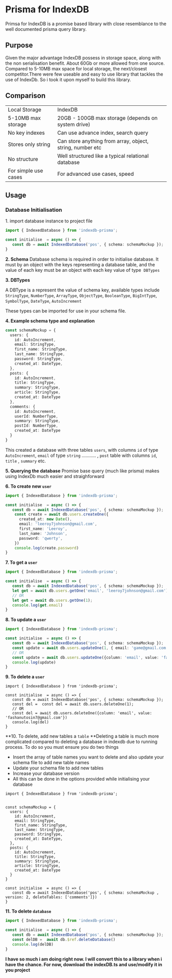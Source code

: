 # Prisma for IndexDB

Primsa for IndexDB is a promise based library with close resemblance to the well documented prisma query library.

## Purpose

Given the major advantage IndexDB possess in storage space, along with the non serialisation benefit. About 60Gb or more allowed from one source. Compared to 5-10MB max space for local storage, the next/closest competitor.There were few useable and easy to use library that tackles the use of IndexDb. So i took it upon myself to build this library.

## Comparison

|     |     |
| --- | --- |
| Local Storage | IndexDB |
| 5-10MB max storage | 20GB - 100GB max storage (depends on system drive) |
| No key indexes | Can use advance index, search query |
| Stores only string | Can store anything from array, object, string, number etc |
| No structure | Well structured like a typical relational database |
| For simple use cases | For advanced use cases, speed |

## Usage

### Database Initialisation

1\. import database instance to project file

```typescript
import { IndexedDatabase } from 'indexdb-prisma';

const initialise  = async () => {
   const db = await IndexedDatabase('pos', { schema: schemaMockup });
}
```

**2\. Schema**
Database schema is required in order to initialise database. It must by an object with the keys representing a database table, and the value of each key must be an object with each key value of type  `DBTypes`

**3\. DBTypes**

A DBType is a represent the value of schema key, available types include 
`StringType`, `NumberType`, `ArrayType`, `ObjectType`, `BooleanType`, `BigIntType`, `SymbolType`, `DateType`, `AutoIncrement`

These types can be imported for use in your schema file.

**4\. Example schema type and explanation**

```typescript
const schemaMockup = {
  users: {
    id: AutoIncrement,
    email: StringType,
    first_name: StringType,
    last_name: StringType,
    password: StringType,
    created_at: DateType,
  },
  posts: {
    id: AutoIncrement,
    title: StringType,
    summary: StringType,
    article: StringType,
    created_at: DateType
  },
  comments: {
    id: AutoIncrement,
    userId: NumberType,
    summary: StringType,
    postId: NumberType,
    created_at: DateType
  }
}
```

This created a database with three tables `users`, with columns `id` of type `AutoIncrement`, `email` of type `string` ........... , `post` table with columns `id`, `title` , `summary` etc.

**5\. Querying the database**
Promise base query (much like prisma) makes using IndexDb much easier and straighforward

**6\. To create new `user`**

```typescript
import { IndexedDatabase } from 'indexdb-prisma';

const initialise  = async () => {
   const db = await IndexedDatabase('pos', { schema: schemaMockup });
    const create = await db.users.createOne({
      created_at: new Date(),
      email: 'leeroy7johnson@gmail.com',
      first_name: 'Leeroy',
      last_name: 'Johnson',
      password: 'qwerty',
    })
    console.log(create.password)
}
```

**7\. To get a `user`**

```typescript
import { IndexedDatabase } from 'indexdb-prisma';

const initialise  = async () => {
   const db = await IndexedDatabase('pos', { schema: schemaMockup });
   let get = await db.users.getOne('email', 'leeroy7johnson@gmail.com');
   // OR
   let get = await db.users.getOne(1);
   console.log(get.email)
}
```

**8\. To update a `user`**

```typescript
import { IndexedDatabase } from 'indexdb-prisma';

const initialise  = async () => {
   const db = await IndexedDatabase('pos', { schema: schemaMockup });
   const update = await db.users.updateOne(1, { email: 'game@gmail.com' })
   // OR
   const update = await db.users.updateOne({column: 'email', value: 'fashanutosin7@gmail.com'}, { email: 'game@gmail.com' })
   console.log(update)
}
```

**9\. To delete a `user`**

```typscript
import { IndexedDatabase } from 'indexdb-prisma';

const initialise  = async () => {
   const db = await IndexedDatabase('pos', { schema: schemaMockup });
   const del =  const del = await db.users.deleteOne(1);
   // OR
   const del = await db.users.deleteOne({column: 'email', value: 'fashanutosin7@gmail.com'})
   console.log(del)
}
```

**10\. To delete, add new tables a `table`
**Deleting a table is much more complicated compared to deleting a database in indexdb due to running process. To do so you must ensure you do two things

- Insert the array of table names you want to delete and also update your schema file to add new table names
- Update your schema file to add new tables
- Increase your database version 
- All this can be done in the options provided while initialising your database

```
import { IndexedDatabase } from 'indexdb-prisma';


const schemaMockup = {
  users: {
    id: AutoIncrement,
    email: StringType,
    first_name: StringType,
    last_name: StringType,
    password: StringType,
    created_at: DateType,
  },
  posts: {
    id: AutoIncrement,
    title: StringType,
    summary: StringType,
    article: StringType,
    created_at: DateType
  }
}

const initialise  = async () => {
   const db = await IndexedDatabase('pos', { schema: schemaMockup , version: 2, deleteTables: ['comments']})
}
```

**11\. To delete `database`**

```typescript
import { IndexedDatabase } from 'indexdb-prisma';

const initialise  = async () => {
   const db = await IndexedDatabase('pos', { schema: schemaMockup });
   const delDB =  await db.$ref.deleteDatabase()
   console.log(delDB)
}
```

**I have so much i am doing right now. I will convert this to a library when i have the chance. For now, download the indexDB.ts and use/modify it in you project**